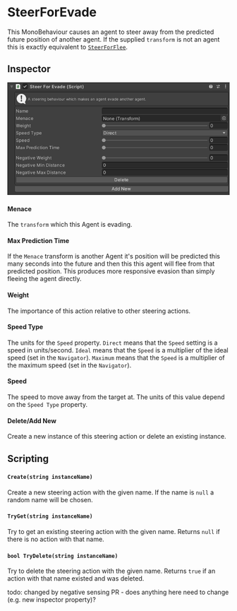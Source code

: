 # SteerForEvade

This MonoBehaviour causes an agent to steer away from the predicted future position of another agent. If the supplied `transform` is not an agent this is exactly equivalent to [`SteerForFlee`](../SteerForFlee).

## Inspector

![EntityIdentity Inspector](../../../../images/SteerForEvadeInspector.png)

#### Menace

The `transform` which this Agent is evading.

#### Max Prediction Time

If the `Menace` transform is another Agent it's position will be predicted this many seconds into the future and then this this agent will flee from that predicted position. This produces more responsive evasion than simply fleeing the agent directly.

#### Weight

The importance of this action relative to other steering actions.

#### Speed Type

The units for the `Speed` property. `Direct` means that the `Speed` setting is a speed in units/second. `Ideal` means that the `Speed` is a multiplier of the ideal speed (set in the `Navigator`). `Maximum` means that the `Speed` is a multiplier of the maximum speed (set in the `Navigator`).

#### Speed

The speed to move away from the target at. The units of this value depend on the `Speed Type` property.

#### Delete/Add New

Create a new instance of this steering action or delete an existing instance.

## Scripting

#### `Create(string instanceName)`

Create a new steering action with the given name. If the name is `null` a random name will be chosen.

#### `TryGet(string instanceName)`

Try to get an existing steering action with the given name. Returns `null` if there is no action with that name.

#### `bool TryDelete(string instanceName)`

Try to delete the steering action with the given name. Returns `true` if an action with that name existed and was deleted.





todo: changed by negative sensing PR - does anything here need to change (e.g. new inspector property)?